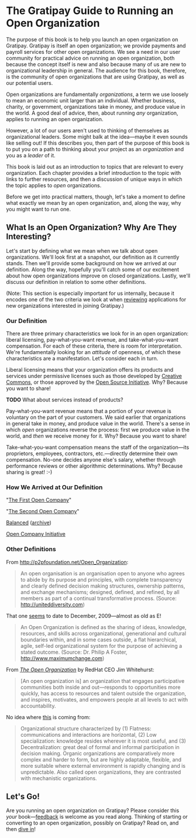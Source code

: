 # The Gratipay Guide to Running an Open Organization

The purpose of this book is to help you launch an open organization on Gratipay. Gratipay is itself an open organization; we provide payments and payroll services for other open organizations. We see a need in our user community for practical advice on running an open organization, both because the concept itself is new and also because many of us are new to organizational leadership in general. The audience for this book, therefore, is the community of open organizations that are using Gratipay, as well as our potential users.

Open organizations are fundamentally *organizations*, a term we use loosely to mean an economic unit larger than an individual. Whether business, charity, or government, organizations take in money, and produce value in the world. A good deal of advice, then, about running *any* organization, applies to running an open organization.

However, a lot of our users aren't used to thinking of themselves as organizational leaders. Some might balk at the idea—maybe it even sounds like selling out! If this describes you, then part of the purpose of this book is to put you on a path to thinking about your project as an *organization* and you as a *leader* of it.

This book is laid out as an introduction to topics that are relevant to every organization. Each chapter provides a brief introduction to the topic with links to further resources, and then a discussion of unique ways in which the topic applies to *open* organizations.

Before we get into practical matters, though, let's take a moment to define what exactly we mean by an open organization, and, along the way, why you might want to run one.


## What Is an Open Organization? Why Are They Interesting?

Let's start by defining what we mean when we talk about open organizations. We'll look first at a snapshot, our definition as it currently stands. Then we'll provide some background on how we arrived at our definition. Along the way, hopefully you'll catch some of our excitement about how open organizations improve on closed organizations. Lastly, we'll discuss our definition in relation to some other definitions.

(Note: This section is especially important for us internally, because it encodes one of the two criteria we look at when [reviewing](http://inside.gratipay.com/howto/review-teams) applications for new organizations interested in joining Gratipay.)


### Our Definition

There are three primary characteristics we look for in an open organization: liberal licensing, pay-what-you-want revenue, and take-what-you-want compensation. For each of these criteria, there is room for interpretation. We're fundamentally looking for an *attitude* of openness, of which these characteristics are a manifestation. Let's consider each in turn.

Liberal licensing means that your organization offers its products and services under permissive licenses such as those developed by [Creative Commons](https://creativecommons.org/), or those approved by the [Open Source Initiative](https://opensource.org/). Why? Because you want to share!

**TODO** What about services instead of products?

Pay-what-you-want revenue means that a portion of your revenue is voluntary on the part of your customers. We said earlier that organizations in general take in money, and produce value in the world. There's a sense in which *open* organizations reverse the process: first we produce value in the world, and *then* we receive money for it. Why? Because you want to share!

Take-what-you-want compensation means the staff of the organization—its proprietors, employees, contractors, etc.—directly determine their own compensation. No-one decides anyone else's salary, whether through performance reviews or other algorithmic determinations. Why? Because sharing is great! :-)

### How We Arrived at Our Definition

"[The First Open Company](http://blog.gittip.com/post/26350459746/the-first-open-company/)"

"[The Second Open Company](https://gratipay.news/the-second-open-company-4cbab7ca1a47)"

[Balanced](https://www.balancedpayments.com/open) ([archive](http://archive.is/DNR8l))

[Open Company Initiative](http://www.opencompany.org/)

### Other Definitions

From http://p2pfoundation.net/Open_Organization:

> An open organisation is an organisation open to anyone who agrees to abide by its purpose and principles, with complete transparency and clearly defined decision making structures, ownership patterns, and exchange mechanisms; designed, defined, and refined, by all members as part of a continual transformative process. (Source: http://uniteddiversity.com)

That one [seems](http://www.transitiontownbrixton.org/2009/12/definition-of-an-open-organisation/) to date to December, 2009—almost as old as E!

> An Open Organization is defined as the sharing of ideas, knowledge, resources, and skills across organizational, generational and cultural boundaries within, and in some cases outside, a flat hierarchical, agile, self-led organizational system for the purpose of achieving a stated outcome. (Source: Dr. Philip A Foster, http://www.maximumchange.com)

From [*The Open Organization*](https://opensource.com/resources/what-open-organization) by RedHat CEO Jim Whitehurst:

> [An open organization is] an organization that engages participative communities both inside and out—responds to opportunities more quickly, has access to resources and talent outside the organization, and inspires, motivates, and empowers people at all levels to act with accountability.

No idea where [this](http://www.businessdictionary.com/definition/organic-organization.html) is coming from:

> Organizational structure characterized by (1) Flatness: communications and interactions are horizontal, (2) Low specialization: knowledge resides wherever it is most useful, and (3) Decentralization: great deal of formal and informal participation in decision making. Organic organizations are comparatively more complex and harder to form, but are highly adaptable, flexible, and more suitable where external environment is rapidly changing and is unpredictable. Also called open organizations, they are contrasted with mechanistic organizations.

## Let's Go!

Are you running an open organization on Gratipay? Please consider this *your* book—[feedback](https://github.com/gratipay/guide/issues/new) is welcome as you read along. Thinking of starting or converting to an open organization, possibly on Gratipay? Read on, and then [dive in](https://gratipay.com/new)!